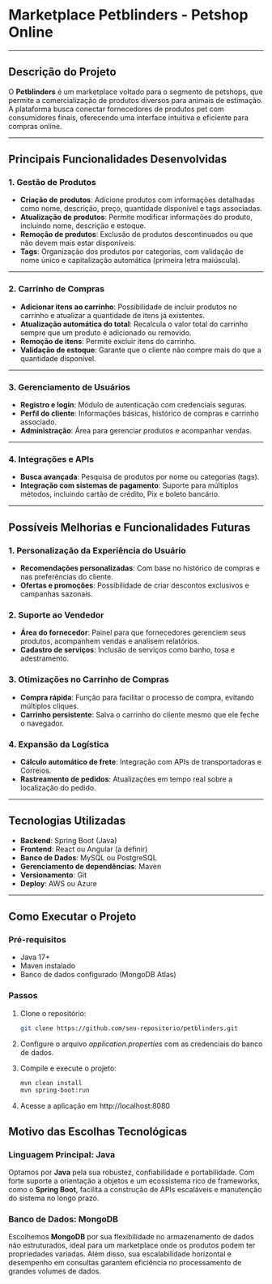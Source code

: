 # Marketplace Petblinders - Petshop Online

---

## **Descrição do Projeto**
O **Petblinders** é um marketplace voltado para o segmento de petshops, que permite a comercialização de produtos diversos para animais de estimação. A plataforma busca conectar fornecedores de produtos pet com consumidores finais, oferecendo uma interface intuitiva e eficiente para compras online.

---

## **Principais Funcionalidades Desenvolvidas**

### **1. Gestão de Produtos**
- **Criação de produtos**: Adicione produtos com informações detalhadas como nome, descrição, preço, quantidade disponível e tags associadas.
- **Atualização de produtos**: Permite modificar informações do produto, incluindo nome, descrição e estoque.
- **Remoção de produtos**: Exclusão de produtos descontinuados ou que não devem mais estar disponíveis.
- **Tags**: Organização dos produtos por categorias, com validação de nome único e capitalização automática (primeira letra maiúscula).

---

### **2. Carrinho de Compras**
- **Adicionar itens ao carrinho**: Possibilidade de incluir produtos no carrinho e atualizar a quantidade de itens já existentes.
- **Atualização automática do total**: Recalcula o valor total do carrinho sempre que um produto é adicionado ou removido.
- **Remoção de itens**: Permite excluir itens do carrinho.
- **Validação de estoque**: Garante que o cliente não compre mais do que a quantidade disponível.

---

### **3. Gerenciamento de Usuários**
- **Registro e login**: Módulo de autenticação com credenciais seguras.
- **Perfil do cliente**: Informações básicas, histórico de compras e carrinho associado.
- **Administração**: Área para gerenciar produtos e acompanhar vendas.

---

### **4. Integrações e APIs**
- **Busca avançada**: Pesquisa de produtos por nome ou categorias (tags).
- **Integração com sistemas de pagamento**: Suporte para múltiplos métodos, incluindo cartão de crédito, Pix e boleto bancário.

---

## **Possíveis Melhorias e Funcionalidades Futuras**

### **1. Personalização da Experiência do Usuário**
- **Recomendações personalizadas**: Com base no histórico de compras e nas preferências do cliente.
- **Ofertas e promoções**: Possibilidade de criar descontos exclusivos e campanhas sazonais.

### **2. Suporte ao Vendedor**
- **Área do fornecedor**: Painel para que fornecedores gerenciem seus produtos, acompanhem vendas e analisem relatórios.
- **Cadastro de serviços**: Inclusão de serviços como banho, tosa e adestramento.

### **3. Otimizações no Carrinho de Compras**
- **Compra rápida**: Função para facilitar o processo de compra, evitando múltiplos cliques.
- **Carrinho persistente**: Salva o carrinho do cliente mesmo que ele feche o navegador.

### **4. Expansão da Logística**
- **Cálculo automático de frete**: Integração com APIs de transportadoras e Correios.
- **Rastreamento de pedidos**: Atualizações em tempo real sobre a localização do pedido.

---

## **Tecnologias Utilizadas**
- **Backend**: Spring Boot (Java)
- **Frontend**: React ou Angular (a definir)
- **Banco de Dados**: MySQL ou PostgreSQL
- **Gerenciamento de dependências**: Maven
- **Versionamento**: Git
- **Deploy**: AWS ou Azure

---

## **Como Executar o Projeto**

### **Pré-requisitos**
- Java 17+
- Maven instalado
- Banco de dados configurado (MongoDB Atlas)

### **Passos**
1. Clone o repositório:
   ```bash
   git clone https://github.com/seu-repositorio/petblinders.git

2. Configure o arquivo *application.properties* com as credenciais do banco de dados.

3. Compile e execute o projeto:
   ```bash
   mvn clean install
   mvn spring-boot:run

4. Acesse a aplicação em http://localhost:8080

## Motivo das Escolhas Tecnológicas

### Linguagem Principal: Java
Optamos por **Java** pela sua robustez, confiabilidade e portabilidade. Com forte suporte a orientação a objetos e um ecossistema rico de frameworks, como o **Spring Boot**, facilita a construção de APIs escaláveis e manutenção do sistema no longo prazo.

### Banco de Dados: MongoDB
Escolhemos **MongoDB** por sua flexibilidade no armazenamento de dados não estruturados, ideal para um marketplace onde os produtos podem ter propriedades variadas. Além disso, sua escalabilidade horizontal e desempenho em consultas garantem eficiência no processamento de grandes volumes de dados.